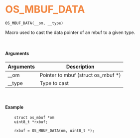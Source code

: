 ## <font color="#F2853F" style="font-size:24pt">OS_MBUF_DATA</font>

```no-highlight
OS_MBUF_DATA(__om, __type)
```

Macro used to cast the data pointer of an mbuf to a given type.


<br>


#### Arguments

| Arguments | Description |
|-----------|-------------|
| __om |  Pointer to mbuf (struct os_mbuf *)  |
| __type |  Type to cast  |


<br>

#### Example

```no-highlight
    struct os_mbuf *om
    uint8_t *rxbuf;

    rxbuf = OS_MBUF_DATA(om, uint8_t *);
```

